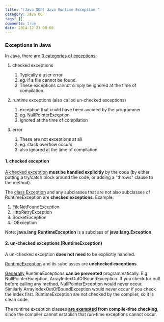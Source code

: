```yaml
---
title: "[Java OOP] Java Runtime Exception "
category: Java OOP
tags: []
comments: true
date: 2014-12-23 00:00
---
```



### Exceptions in Java

In Java, there are [3 categories of exceptions](http://www.tutorialspoint.com/java/java_exceptions.htm):

1. checked exceptions
   1. Typically a user error
   1. eg. if a file cannot be found.
   1. These exceptions cannot simply be ignored at the time of compilation.
1. runtime exceptions (also called un-checked exceptions)

   1. exception that could have been avoided by the programmer
   1. eg. NullPointerException
   1. ignored at the time of compilation

1. error
   1. These are not exceptions at all
   1. eg. stack overflow occurs
   1. also ignored at the time of compilation

#### 1. checked exception

[A checked exception](http://stackoverflow.com/a/2190175) **must be handled explicitly** by the code (by either putting a try/catch block around the code, or adding a "throws" clause to the method).

The [class Exception](http://docs.oracle.com/javase/7/docs/api/java/lang/Exception.html) and any subclasses that are not also subclasses of RuntimeException are **checked exceptions**. Example:

1. FileNotFoundException
1. HttpRetryException
1. SocketException
1. IOException

Note: **java.lang.RuntimeException** is a subclass of **java.lang.Exception**.

#### 2. un-checked exceptions (RuntimeException)

A un-checked exception **does not need** to be explicitly handled.

[RuntimeException](http://docs.oracle.com/javase/7/docs/api/java/lang/RuntimeException.html) and its subclasses are **unchecked exceptions**.

[Generally](http://stackoverflow.com/a/2190177) RuntimeExceptions **can be prevented** programmatically. E.g NullPointerException, ArrayIndexOutOfBoundException. If you check for null before calling any method, NullPointerException would never occur. Similarly ArrayIndexOutOfBoundException would never occur if you check the index first. RuntimeException are not checked by the compiler, so it is clean code.

The runtime exception classes **[are exempted](http://stackoverflow.com/a/2190659) from compile-time checking**, since the compiler cannot establish that run-time exceptions cannot occur.
